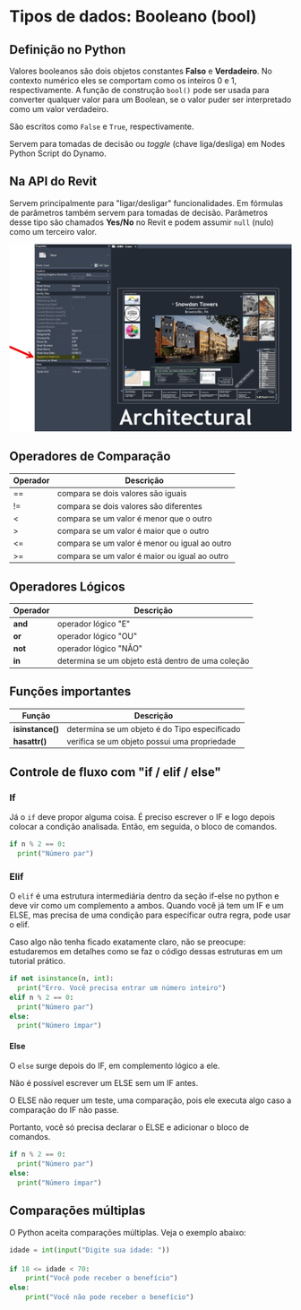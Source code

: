 # Tipos de dados: Booleano (bool)

## Definição no Python

Valores booleanos são dois objetos constantes **Falso** e **Verdadeiro**.
No contexto numérico eles se comportam como os inteiros 0 e 1, respectivamente.
A função de construção `bool()` pode ser usada para converter qualquer valor para um Boolean,
se o valor puder ser interpretado como um valor verdadeiro.

São escritos como `False` e `True`, respectivamente.

Servem para tomadas de decisão ou _toggle_ (chave liga/desliga) em Nodes Python Script do Dynamo.

## Na API do Revit

Servem principalmente para "ligar/desligar" funcionalidades.
Em fórmulas de parâmetros também servem para tomadas de decisão.
Parâmetros desse tipo são chamados **Yes/No** no Revit e podem assumir `null` (nulo) como um terceiro valor.

![Bool Sample in Revit](images/bool_sample_in_revit.png)

## Operadores de Comparação
| Operador | Descrição                                     |
|----------|-----------------------------------------------|
| \==      | compara se dois valores são iguais            |
| !=       | compara se dois valores são diferentes        |
| <        | compara se um valor é menor que o outro       |
| \>       | compara se um valor é maior que o outro       |
| <=       | compara se um valor é menor ou igual ao outro |
| \>=      | compara se um valor é maior ou igual ao outro |

## Operadores Lógicos
| Operador | Descrição                                         |
|----------|---------------------------------------------------|
| **and**  | operador lógico "E"                               |
| **or**   | operador lógico "OU"                              |
| **not**  | operador lógico "NÃO"                             |
| **in**   | determina se um objeto está dentro de uma coleção |

## Funções importantes
| Função           | Descrição                                     |
|------------------|-----------------------------------------------|
| **isinstance()** | determina se um objeto é do Tipo especificado |
| **hasattr()**    | verifica se um objeto possui uma propriedade  |

## Controle de fluxo com "if / elif / else"

### If

Já o `if` deve propor alguma coisa. É preciso escrever o IF e logo depois colocar a condição analisada. 
Então, em seguida, o bloco de comandos.

```python
if n % 2 == 0:
  print("Número par")
```

### Elif

O `elif` é uma estrutura intermediária dentro da seção if-else no python e deve vir como um complemento a ambos. 
Quando você já tem um IF e um ELSE, mas precisa de uma condição para especificar outra regra, pode usar o elif.

Caso algo não tenha ficado exatamente claro, não se preocupe: estudaremos em detalhes como se faz o código 
dessas estruturas em um tutorial prático.

```python
if not isinstance(n, int):
  print("Erro. Você precisa entrar um número inteiro")
elif n % 2 == 0:
  print("Número par")
else:
  print("Número ímpar") 
```

#### Else

O `else` surge depois do IF, em complemento lógico a ele.

Não é possível escrever um ELSE sem um IF antes.

O ELSE não requer um teste, uma comparação, pois ele executa algo caso a comparação do IF não passe.

Portanto, você só precisa declarar o ELSE e adicionar o bloco de comandos.

```python
if n % 2 == 0:
  print("Número par")
else:
  print("Número ímpar")
```
## Comparações múltiplas

O Python aceita comparações múltiplas. Veja o exemplo abaixo:

```python
idade = int(input("Digite sua idade: "))

if 18 <= idade < 70:
    print("Você pode receber o benefício")
else:
    print("Você não pode receber o benefício")
```
